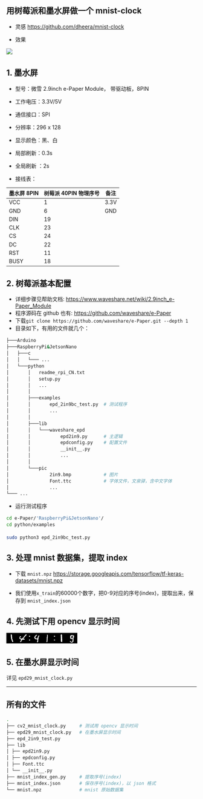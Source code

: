 ## 用树莓派和墨水屏做一个 mnist-clock

- 灵感 https://github.com/dheera/mnist-clock

- 效果

![](epd29-mnist-clock.png)

## 1. 墨水屏
- 型号：微雪 2.9inch e-Paper Module， 带驱动板，8PIN
- 工作电压：3.3V/5V
- 通信接口：SPI
- 分辨率：296 x 128
- 显示颜色：黑、白
- 局部刷新：0.3s
- 全局刷新 ：2s

- 接线表：

| 墨水屏 8PIN | 树莓派 40PIN 物理序号 | 备注 |
| ----------- | --------------------- | ---- |
| VCC         | 1                     | 3.3V |
| GND         | 6                     | GND  |
| DIN         | 19                    |
| CLK         | 23                    |
| CS          | 24                    |
| DC          | 22                    |
| RST         | 11                    |
| BUSY        | 18                    |


## 2. 树莓派基本配置

- 详细步骤见帮助文档: https://www.waveshare.net/wiki/2.9inch_e-Paper_Module
- 程序源码在 github 也有: https://github.com/waveshare/e-Paper
- 下载`git clone https://github.com/waveshare/e-Paper.git --depth 1`
- 目录如下，有用的文件就几个：

``` bash
├───Arduino
├───RaspberryPi&JetsonNano
│   ├───c
│   │   └─── ...
│   └───python
│       │   readme_rpi_CN.txt
│       │   setup.py
│       │   ...
│       │
│       ├───examples
│       │       epd_2in9bc_test.py  # 测试程序
│       │       ...
│       │
│       ├───lib
│       │   └───waveshare_epd
│       │           epd2in9.py      # 主逻辑
│       │           epdconfig.py    # 配置文件
│       │           __init__.py
│       │           ...
│       │
│       └───pic                
│               2in9.bmp            # 图片
│               Font.ttc            # 字体文件，文泉驿，含中文字体
│               ...
└─── ...

```

- 运行测试程序
 
``` bash
cd e-Paper/'RaspberryPi&JetsonNano'/
cd python/examples

sudo python3 epd_2in9bc_test.py
```

## 3. 处理 mnist 数据集，提取 index

- 下载 `mnist.npz`
https://storage.googleapis.com/tensorflow/tf-keras-datasets/mnist.npz

- 我们使用`x_train`的60000个数字，把0-9对应的序号(index)，提取出来，保存到 `mnist_index.json`


## 4. 先测试下用 opencv 显示时间

![](cv2-mnist-clock.png)


## 5. 在墨水屏显示时间

详见 `epd29_mnist_clock.py`

---

## 所有的文件

``` bash
.
├── cv2_mnist_clock.py     # 测试用 opencv 显示时间
├── epd29_mnist_clock.py   # 在墨水屏显示时间
├── epd_2in9_test.py
├── lib
│ ├── epd2in9.py
│ ├── epdconfig.py
│ ├── Font.ttc
│ └── __init__.py
├── mnist_index_gen.py     # 提取序号(index)
├── mnist_index.json       # 保存序号(index)，以 json 格式
└── mnist.npz              # mnist 原始数据集 

```
